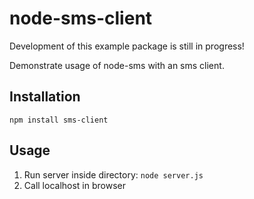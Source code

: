 node-sms-client
===============

Development of this example package is still in progress!

Demonstrate usage of node-sms with an sms client.

Installation
---------------

	npm install sms-client

Usage
---------------

  1. Run server inside directory: `node server.js`
  2. Call localhost in browser